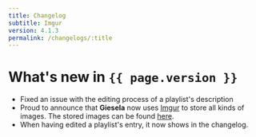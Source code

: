 ```yaml
---
title: Changelog
subtitle: Imgur
version: 4.1.3
permalink: /changelogs/:title
---
```


# What's new in `{{ page.version }}`
- Fixed an issue with the editing process of a playlist's description
- Proud to announce that **Giesela** now uses [Imgur](http://imgur.com/) to store all kinds of images. The stored images can be found [here](http://giesela.imgur.com/).
- When having edited a playlist's entry, it now shows in the changelog.
